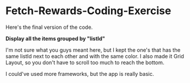 # Fetch-Rewards-Coding-Exercise

Here's the final version of the code.

**Display all the items grouped by "listId"**

I'm not sure what you guys meant here, but I kept the one's that has the same listId next to each other and with the same color. I also made it Grid Layout, so you don't have to scroll too much to reach the bottom.

I could've used more frameworks, but the app is really basic.
